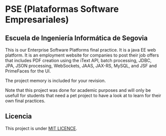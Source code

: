 # PSE (Plataformas Software Empresariales)
## Escuela de Ingeniería Informática de Segovia 

This is our Enterprise Software Platforms final practice.  It is a java EE web platform. It is an employment website for companies to post their job offers that includes PDF creation using the iText API, batch processing, JDBC, JPA, JSON processing, WebSockets, JAAS, JAX-RS, MySQL, and JSF and PrimeFaces for the UI.

The project memory is included for your revision.

Note that this project was done for academic purposes and will only be usefull for students that need a pet project to have a look at to learn for their own final practices.

## Licencia
This project is under  [MIT LICENCE](LICENSE). 

